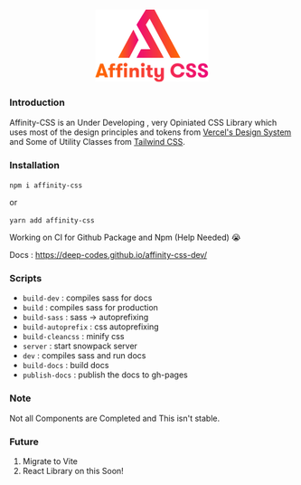 <br />
<p align="center">
    <img src="media/logo.svg" alt="Logo" width="200" >
</p>

### Introduction

Affinity-CSS is an Under Developing , very Opiniated CSS Library which uses most of the design principles and tokens from [Vercel's Design System](https://vercel.com/design) and Some of Utility Classes from [Tailwind CSS](https://tailwindcss.com/).

### Installation

`npm i affinity-css`

or

`yarn add affinity-css`

Working on CI for Github Package and Npm
(Help Needed) 😭

Docs : https://deep-codes.github.io/affinity-css-dev/

### Scripts

- `build-dev` : compiles sass for docs
- `build` : compiles sass for production
- `build-sass` : sass -> autoprefixing
- `build-autoprefix` : css autoprefixing
- `build-cleancss` : minify css
- `server` : start snowpack server
- `dev` : compiles sass and run docs
- `build-docs` : build docs
- `publish-docs` : publish the docs to gh-pages

### Note

Not all Components are Completed and This isn't stable.

### Future

1. Migrate to Vite
2. React Library on this Soon!
